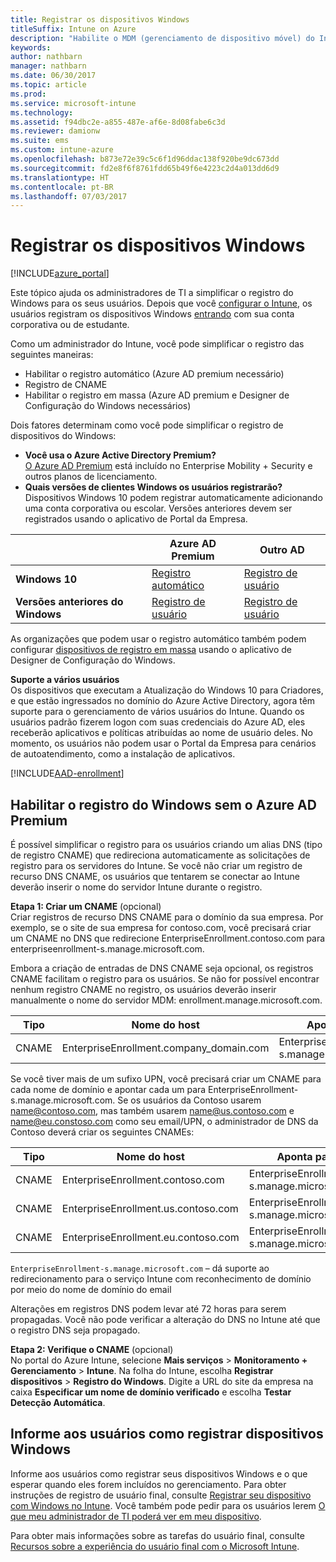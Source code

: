 ```yaml
---
title: Registrar os dispositivos Windows
titleSuffix: Intune on Azure
description: "Habilite o MDM (gerenciamento de dispositivo móvel) do Intune em dispositivos Windows."
keywords: 
author: nathbarn
manager: nathbarn
ms.date: 06/30/2017
ms.topic: article
ms.prod: 
ms.service: microsoft-intune
ms.technology: 
ms.assetid: f94dbc2e-a855-487e-af6e-8d08fabe6c3d
ms.reviewer: damionw
ms.suite: ems
ms.custom: intune-azure
ms.openlocfilehash: b873e72e39c5c6f1d96ddac138f920be9dc673dd
ms.sourcegitcommit: fd2e8f6f8761fdd65b49f6e4223c2d4a013dd6d9
ms.translationtype: HT
ms.contentlocale: pt-BR
ms.lasthandoff: 07/03/2017
---
```

# Registrar os dispositivos Windows
<a id="enroll-windows-devices" class="xliff"></a>

[!INCLUDE[azure_portal](./includes/azure_portal.md)]

Este tópico ajuda os administradores de TI a simplificar o registro do Windows para os seus usuários. Depois que você [configurar o Intune](setup-steps.md), os usuários registram os dispositivos Windows [entrando](https://docs.microsoft.com/intune-user-help/enroll-your-device-in-intune-windows) com sua conta corporativa ou de estudante.  

Como um administrador do Intune, você pode simplificar o registro das seguintes maneiras:
- Habilitar o registro automático (Azure AD premium necessário)
- Registro de CNAME
- Habilitar o registro em massa (Azure AD premium e Designer de Configuração do Windows necessários)

Dois fatores determinam como você pode simplificar o registro de dispositivos do Windows:

- **Você usa o Azure Active Directory Premium?** <br>[O Azure AD Premium](https://docs.microsoft.com/azure/active-directory/active-directory-get-started-premium) está incluído no Enterprise Mobility + Security e outros planos de licenciamento.
- **Quais versões de clientes Windows os usuários registrarão?** <br>Dispositivos Windows 10 podem registrar automaticamente adicionando uma conta corporativa ou escolar. Versões anteriores devem ser registrados usando o aplicativo de Portal da Empresa.

||**Azure AD Premium**|**Outro AD**|
|----------|---------------|---------------|  
|**Windows 10**|[Registro automático](#enable-windows-10-automatic-enrollment) |[Registro de usuário](#enable-windows-enrollment-without-azure-ad-premium)|
|**Versões anteriores do Windows**|[Registro de usuário](#enable-windows-enrollment-without-azure-ad-premium)|[Registro de usuário](#enable-windows-enrollment-without-azure-ad-premium)|

As organizações que podem usar o registro automático também podem configurar [dispositivos de registro em massa](windows-bulk-enroll.md) usando o aplicativo de Designer de Configuração do Windows.

**Suporte a vários usuários**<br>
Os dispositivos que executam a Atualização do Windows 10 para Criadores, e que estão ingressados no domínio do Azure Active Directory, agora têm suporte para o gerenciamento de vários usuários do Intune. Quando os usuários padrão fizerem logon com suas credenciais do Azure AD, eles receberão aplicativos e políticas atribuídas ao nome de usuário deles. No momento, os usuários não podem usar o Portal da Empresa para cenários de autoatendimento, como a instalação de aplicativos.

[!INCLUDE[AAD-enrollment](./includes/win10-automatic-enrollment-aad.md)]

## Habilitar o registro do Windows sem o Azure AD Premium
<a id="enable-windows-enrollment-without-azure-ad-premium" class="xliff"></a>
É possível simplificar o registro para os usuários criando um alias DNS (tipo de registro CNAME) que redireciona automaticamente as solicitações de registro para os servidores do Intune. Se você não criar um registro de recurso DNS CNAME, os usuários que tentarem se conectar ao Intune deverão inserir o nome do servidor Intune durante o registro.

**Etapa 1: Criar um CNAME** (opcional)<br>
Criar registros de recurso DNS CNAME para o domínio da sua empresa. Por exemplo, se o site de sua empresa for contoso.com, você precisará criar um CNAME no DNS que redirecione EnterpriseEnrollment.contoso.com para enterpriseenrollment-s.manage.microsoft.com.

Embora a criação de entradas de DNS CNAME seja opcional, os registros CNAME facilitam o registro para os usuários. Se não for possível encontrar nenhum registro CNAME no registro, os usuários deverão inserir manualmente o nome do servidor MDM: enrollment.manage.microsoft.com.

|Tipo|Nome do host|Aponta para|TTL|  
|----------|---------------|---------------|---|
|CNAME|EnterpriseEnrollment.company_domain.com|EnterpriseEnrollment-s.manage.microsoft.com| 1 hora|

Se você tiver mais de um sufixo UPN, você precisará criar um CNAME para cada nome de domínio e apontar cada um para EnterpriseEnrollment-s.manage.microsoft.com. Se os usuários da Contoso usarem name@contoso.com, mas também usarem name@us.contoso.com e name@eu.constoso.com como seu email/UPN, o administrador de DNS da Contoso deverá criar os seguintes CNAMEs:

|Tipo|Nome do host|Aponta para|TTL|  
|----------|---------------|---------------|---|
|CNAME|EnterpriseEnrollment.contoso.com|EnterpriseEnrollment-s.manage.microsoft.com|1 hora|
|CNAME|EnterpriseEnrollment.us.contoso.com|EnterpriseEnrollment-s.manage.microsoft.com|1 hora|
|CNAME|EnterpriseEnrollment.eu.contoso.com|EnterpriseEnrollment-s.manage.microsoft.com| 1 hora|

`EnterpriseEnrollment-s.manage.microsoft.com` – dá suporte ao redirecionamento para o serviço Intune com reconhecimento de domínio por meio do nome de domínio do email

Alterações em registros DNS podem levar até 72 horas para serem propagadas. Você não pode verificar a alteração do DNS no Intune até que o registro DNS seja propagado.

**Etapa 2: Verifique o CNAME** (opcional)<br>
No portal do Azure Intune, selecione **Mais serviços** > **Monitoramento + Gerenciamento** > **Intune**. Na folha do Intune, escolha **Registrar dispositivos** > **Registro do Windows**. Digite a URL do site da empresa na caixa **Especificar um nome de domínio verificado** e escolha **Testar Detecção Automática**.

## Informe aos usuários como registrar dispositivos Windows
<a id="tell-users-how-to-enroll-windows-devices" class="xliff"></a>
Informe aos usuários como registrar seus dispositivos Windows e o que esperar quando eles forem incluídos no gerenciamento. Para obter instruções de registro de usuário final, consulte [Registrar seu dispositivo com Windows no Intune](https://docs.microsoft.com/intune-user-help/enroll-your-device-in-intune-windows). Você também pode pedir para os usuários lerem [O que meu administrador de TI poderá ver em meu dispositivo](https://docs.microsoft.com/intune-user-help/what-can-your-it-administrator-see-when-you-enroll-your-device-in-intune-windows).

Para obter mais informações sobre as tarefas do usuário final, consulte [Recursos sobre a experiência do usuário final com o Microsoft Intune](end-user-educate.md).
